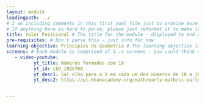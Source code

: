 ```yaml
---
layout: module
leadingpath: ../
# I am including comments in this first yaml file just to provide more context. Please don't parse the comments - just ignore them
# If anything here is hard to parse, please just reformat it to make it easy to parse!
title: Valor Posicional # The title for the module - displayed to end users
pre-requisites: # Don't parse this - just info for now
learning-objective: Principios da Geometria # The learning objective is just for curriculum developers so they know the purpose of each course and how to test that it was successful
screens: # Each module is comprised of 1..n screens - you could think of them like slides in keynote containing an image, a video, a poll, or a quiz.
   - video-youtube:
          yt_title: Números formados com 10
          yt_id: ckD_iN2V76A
          yt_desc1: Sal olha para o 1 em cada um dos números de 10 a 19 e pensa sobre o que ele realmente significa.  Criado por Sal Khan.
          yt_desc2: https://pt.khanacademy.org/math/early-math/cc-early-math-place-value-topic/cc-early-math-teens/e/teen-numbers-1


---
```

